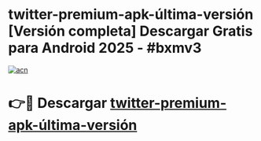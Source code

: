 # twitter-premium-apk-última-versión  [Versión completa] Descargar Gratis para Android 2025 - #bxmv3

[![acn](https://github.com/user-attachments/assets/0f9c940e-d8b0-45ae-aac7-cd30a18b3e1c)](https://apps.freeplayer.one?title=twitter-premium-apk-última-versión&ref=9F)

# 👉🔴 Descargar [twitter-premium-apk-última-versión](https://apps.freeplayer.one?title=twitter-premium-apk-última-versión&ref=9F)